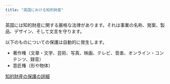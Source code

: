 ```yaml
---
title: "英国における知的財産"
---
```


英国には知的財産に関する厳格な法律があります。それは事業の名称、発案、製品、デザイン、そして文言を守ります。

以下のものについての保護は自動的に発生します。

- 著作権（文章・文学、芸術、写真、映画、テレビ、音楽、オンライン・コンテンツ、録音）
- 意匠権（形や物体）

[知的財産の保護の詳細](https://www.gov.uk/intellectual-property-an-overview/what-ip-is)
